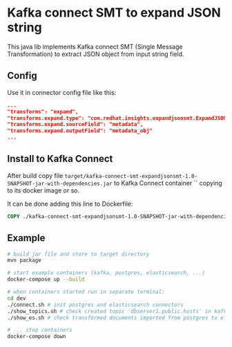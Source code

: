 # Kafka connect SMT to expand JSON string
This java lib implements Kafka connect SMT (Single Message Transformation) to
extract JSON object from input string field.

## Config
Use it in connector config file like this:
~~~json
...
"transforms": "expand",
"transforms.expand.type": "com.redhat.insights.expandjsonsmt.ExpandJSON$Value",
"transforms.expand.sourceField": "metadata",
"transforms.expand.outputField": "metadata_obj"
...
~~~

## Install to Kafka Connect
After build copy file `target/kafka-connect-smt-expandjsonsmt-1.0-SNAPSHOT-jar-with-dependencies.jar`
to Kafka Connect container `` copying to its docker image or so.

It can be done adding this line to Dockerfile:
~~~Dockerfile
COPY ./kafka-connect-smt-expandjsonsmt-1.0-SNAPSHOT-jar-with-dependencies.jar $KAFKA_CONNECT_PLUGINS_DIR
~~~

## Example
~~~bash
# build jar file and store to target directory
mvn package

# start example containers (kafka, postgres, elasticsearch, ...)
docker-compose up --build

# when containers started run in separate terminal:
cd dev
./connect.sh # init postgres and elasticsearch connectors
./show_topics.sh # check created topic 'dbserver1.public.hosts' in kafka
./show_es.sh # check transformed documents imported from postgres to elasticsearch

# ... stop containers
docker-compose down
~~~
